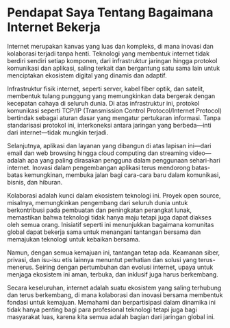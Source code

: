 # Pendapat Saya Tentang Bagaimana Internet Bekerja

Internet merupakan kanvas yang luas dan kompleks, di mana inovasi dan kolaborasi terjadi tanpa henti. Teknologi yang membentuk internet tidak berdiri sendiri setiap komponen, dari infrastruktur jaringan hingga protokol komunikasi dan aplikasi, saling terkait dan bergantung satu sama lain untuk menciptakan ekosistem digital yang dinamis dan adaptif.

Infrastruktur fisik internet, seperti server, kabel fiber optik, dan satelit, membentuk tulang punggung yang memungkinkan data bergerak dengan kecepatan cahaya di seluruh dunia. Di atas infrastruktur ini, protokol komunikasi seperti TCP/IP (Transmission Control Protocol/Internet Protocol) bertindak sebagai aturan dasar yang mengatur pertukaran informasi. Tanpa standarisasi protokol ini, interkoneksi antara jaringan yang berbeda—inti dari internet—tidak mungkin terjadi.

Selanjutnya, aplikasi dan layanan yang dibangun di atas lapisan ini—dari email dan web browsing hingga cloud computing dan streaming video—adalah apa yang paling dirasakan pengguna dalam penggunaan sehari-hari internet. Inovasi dalam pengembangan aplikasi terus mendorong batas-batas kemungkinan, membuka jalan bagi cara-cara baru dalam komunikasi, bisnis, dan hiburan.

Kolaborasi adalah kunci dalam ekosistem teknologi ini. Proyek open source, misalnya, memungkinkan pengembang dari seluruh dunia untuk berkontribusi pada pembuatan dan peningkatan perangkat lunak, memastikan bahwa teknologi tidak hanya maju tetapi juga dapat diakses oleh semua orang. Inisiatif seperti ini menunjukkan bagaimana komunitas global dapat bekerja sama untuk menangani tantangan bersama dan memajukan teknologi untuk kebaikan bersama.

Namun, dengan semua kemajuan ini, tantangan tetap ada. Keamanan siber, privasi, dan isu-isu etis lainnya menuntut perhatian dan solusi yang terus-menerus. Seiring dengan pertumbuhan dan evolusi internet, upaya untuk menjaga ekosistem ini aman, terbuka, dan inklusif juga harus berkembang.

Secara keseluruhan, internet adalah suatu ekosistem yang saling terhubung dan terus berkembang, di mana kolaborasi dan inovasi bersama membentuk fondasi untuk kemajuan. Memahami dan berpartisipasi dalam dinamika ini tidak hanya penting bagi para profesional teknologi tetapi juga bagi masyarakat luas, karena kita semua adalah bagian dari jaringan global ini.